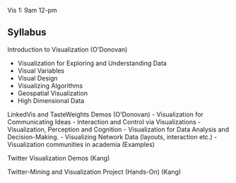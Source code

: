 Vis 1: 9am 12-pm 

Syllabus
------------------------------
Introduction to Visualization (O'Donovan)
- Visualization for Exploring and Understanding Data
- Visual Variables
- Visual Design
- Visualizing Algorithms
- Geospatial Visualization
- High Dimensional Data

LinkedVis and TasteWeights Demos  (O'Donovan)
	- Visualization for Communicating Ideas
	- Interaction and Control via Visualizations
	- Visualization, Perception and Cognition
	- Visualization for Data Analysis and Decision-Making.
	- Visualizing Network Data (layouts, interaction etc.)
	- Visualization communities in academia (Examples)

Twitter Visualization Demos  (Kang)

Twitter-Mining and Visualization Project (Hands-On) (Kang)




